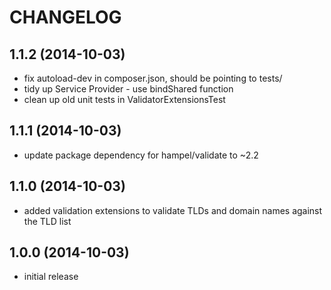 CHANGELOG
=========

1.1.2 (2014-10-03)
------------------

* fix autoload-dev in composer.json, should be pointing to tests/
* tidy up Service Provider - use bindShared function
* clean up old unit tests in ValidatorExtensionsTest

1.1.1 (2014-10-03)
------------------

* update package dependency for hampel/validate to ~2.2

1.1.0 (2014-10-03)
------------------

* added validation extensions to validate TLDs and domain names against the TLD list

1.0.0 (2014-10-03)
------------------

* initial release
